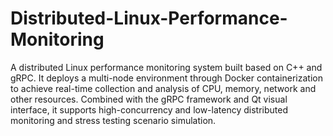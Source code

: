 # Distributed-Linux-Performance-Monitoring
A distributed Linux performance monitoring system built based on C++ and gRPC. It deploys a multi-node environment through Docker containerization to achieve real-time collection and analysis of CPU, memory, network and other resources. Combined with the gRPC framework and Qt visual interface, it supports high-concurrency and low-latency distributed monitoring and stress testing scenario simulation.
